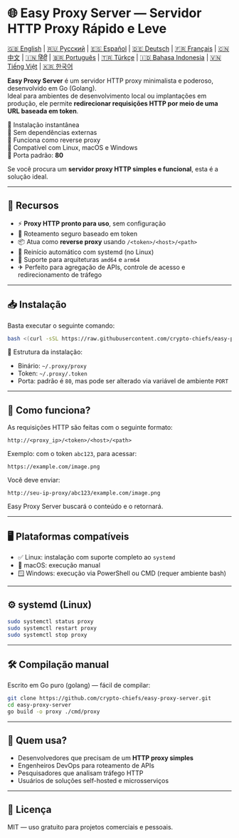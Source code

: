 
# 🌐 Easy Proxy Server — Servidor HTTP Proxy Rápido e Leve

[🇬🇧 English](/README.md) | [🇷🇺 Русский](/doc/README.md) | [🇪🇸 Español](/doc/README.es.md) | [🇩🇪 Deutsch](/doc/README.de.md) | [🇫🇷 Français](/doc/README.fr.md) | [🇨🇳 中文](/doc/README.zh.md) | [🇮🇳 हिंदी](/doc/README.hi.md) | [🇧🇷 Português](/doc/README.pt.md) | [🇹🇷 Türkçe](/doc/README.tr.md) | [🇮🇩 Bahasa Indonesia](/doc/README.id.md) | [🇻🇳 Tiếng Việt](/doc/README.vi.md) | [🇰🇷 한국어](/doc/README.ko.md)

**Easy Proxy Server** é um servidor HTTP proxy minimalista e poderoso, desenvolvido em Go (Golang).  
Ideal para ambientes de desenvolvimento local ou implantações em produção, ele permite **redirecionar requisições HTTP por meio de uma URL baseada em token**.

🔹 Instalação instantânea  
🔹 Sem dependências externas  
🔹 Funciona como reverse proxy  
🔹 Compatível com Linux, macOS e Windows  
🔹 Porta padrão: **80**

Se você procura um **servidor proxy HTTP simples e funcional**, esta é a solução ideal.

---

## 🚀 Recursos

- ⚡ **Proxy HTTP pronto para uso**, sem configuração
- 🔐 Roteamento seguro baseado em token
- 📦 Atua como **reverse proxy** usando `/<token>/<host>/<path>`
- 🔄 Reinício automático com systemd (no Linux)
- 🧊 Suporte para arquiteturas `amd64` e `arm64`
- ✈ Perfeito para agregação de APIs, controle de acesso e redirecionamento de tráfego

---

## 📥 Instalação

Basta executar o seguinte comando:

```bash
bash <(curl -sSL https://raw.githubusercontent.com/crypto-chiefs/easy-proxy-server/master/scripts/build.sh)
```

📂 Estrutura da instalação:
- Binário: `~/.proxy/proxy`
- Token: `~/.proxy/.token`
- Porta: padrão é `80`, mas pode ser alterado via variável de ambiente `PORT`

---

## 🧪 Como funciona?

As requisições HTTP são feitas com o seguinte formato:

```
http://<proxy_ip>/<token>/<host>/<path>
```

Exemplo: com o token `abc123`, para acessar:

```
https://example.com/image.png
```

Você deve enviar:

```
http://seu-ip-proxy/abc123/example.com/image.png
```

Easy Proxy Server buscará o conteúdo e o retornará.

---

## 🖥 Plataformas compatíveis

- ✅ Linux: instalação com suporte completo ao `systemd`
- 🍎 macOS: execução manual
- 🪟 Windows: execução via PowerShell ou CMD (requer ambiente bash)

---

## ⚙️ systemd (Linux)

```bash
sudo systemctl status proxy
sudo systemctl restart proxy
sudo systemctl stop proxy
```

---

## 🛠 Compilação manual

Escrito em Go puro (golang) — fácil de compilar:

```bash
git clone https://github.com/crypto-chiefs/easy-proxy-server.git
cd easy-proxy-server
go build -o proxy ./cmd/proxy
```

---

## 💬 Quem usa?

- Desenvolvedores que precisam de um **HTTP proxy simples**
- Engenheiros DevOps para roteamento de APIs
- Pesquisadores que analisam tráfego HTTP
- Usuários de soluções self-hosted e microsserviços

---

## 📄 Licença

MIT — uso gratuito para projetos comerciais e pessoais.
